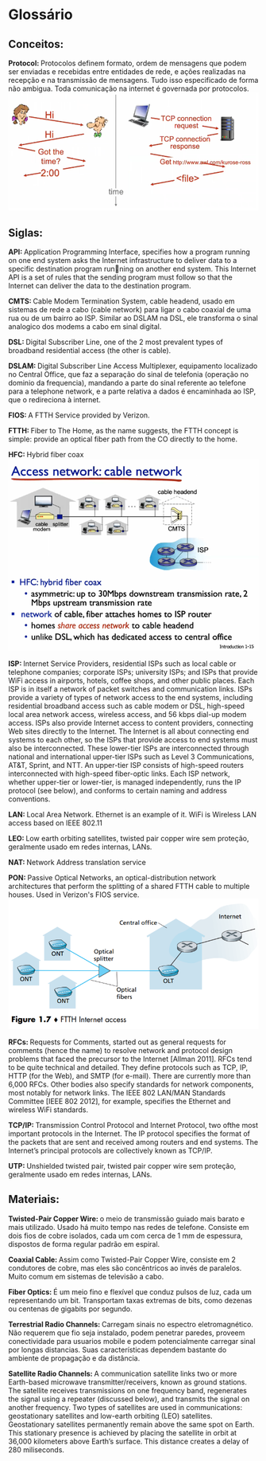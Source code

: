<h1> Glossário </h1>

<h2> Conceitos: </h2>

<strong>Protocol: </strong> Protocolos definem formato, ordem de mensagens que podem ser enviadas e recebidas entre entidades de rede, e ações realizadas na recepção e na transmissão de mensagens. Tudo isso especificado de forma não ambigua. Toda comunicação na internet é governada por protocolos.
![](./images/protocols.png)

<h2> Siglas: </h2>

<strong>API: </strong> Application Programming
Interface, specifies how a program running on one end system asks
the Internet infrastructure to deliver data to a specific destination program running on another end system. This Internet API is a set of rules that the sending
program must follow so that the Internet can deliver the data to the destination program.

<strong>CMTS: </strong> Cable Modem Termination System, cable headend, usado em sistemas de rede a cabo (cable network) para ligar o cabo coaxial de uma rua ou de um bairro ao ISP. Similar ao DSLAM na DSL, ele transforma o sinal analogico dos modems a cabo em sinal digital. <br>

<strong>DSL: </strong> Digital Subscriber Line, one of the 2 most prevalent types of broadband residential access (the other is cable). <br>

<strong>DSLAM: </strong> Digital Subscriber Line Access Multiplexer, equipamento localizado no Central Office, que faz a separação do sinal de telefonia (operação no dominio da frequencia), mandando a parte do sinal referente ao telefone para a telephone network, e a parte relativa a dados é encaminhada ao ISP, que o redireciona à internet. <br>

<strong>FIOS: </strong> A FTTH Service provided by Verizon. <br>

<strong>FTTH: </strong> Fiber to The Home, as the name suggests, the FTTH concept is simple: provide an optical fiber path from the CO directly to the home. <br>

<strong>HFC: </strong> Hybrid fiber coax <br>![](./images/cable-network.png)

<strong>ISP: </strong> Internet Service Providers,  residential ISPs such as local cable or telephone companies; corporate ISPs; university ISPs; and ISPs that provide WiFi access in airports, hotels, coffee shops, and other public places. Each ISP is in itself a network of packet switches
and communication links. ISPs provide a variety of types of network access to the
end systems, including residential broadband access such as cable modem or DSL, high-speed local area network access, wireless access, and 56 kbps dial-up modem access. ISPs also provide Internet access to content providers, connecting Web sites directly to the Internet. The Internet is all about connecting end systems to each other, so the ISPs that provide access to end systems must also be interconnected. These lower-tier ISPs are interconnected through national and international upper-tier ISPs such as Level 3 Communications, AT&T, Sprint, and NTT.
An upper-tier ISP consists of high-speed routers interconnected with high-speed
fiber-optic links. Each ISP network, whether upper-tier or lower-tier, is managed independently, runs the IP protocol (see below), and conforms to certain naming
and address conventions. 

<strong>LAN: </strong> Local Area Network. Ethernet is an example of it. WiFi is Wireless LAN access based on IEEE 802.11

<strong>LEO: </strong> Low earth orbiting satellites, twisted pair copper wire sem proteção, geralmente usado em redes internas, LANs.

<strong>NAT: </strong> Network Address translation service

<strong>PON: </strong> Passive Optical Networks, an optical-distribution network architectures that perform the splitting of a shared FTTH cable to multiple houses. Used in Verizon's FIOS service. 
![](./images/ftth-using-pon.png)

<strong>RFCs: </strong> Requests for Comments, started out as general requests for comments (hence the name) to resolve network and protocol design problems that faced the precursor to the Internet [Allman 2011]. RFCs tend to be quite technical and detailed. They define protocols such as TCP, IP,
HTTP (for the Web), and SMTP (for e-mail). There are currently more than 6,000 RFCs. Other bodies also specify standards for network components, most notably for network links. The IEEE 802 LAN/MAN Standards Committee [IEEE 802 2012], for example, specifies the Ethernet and wireless WiFi standards.

<strong>TCP/IP: </strong> Transmission Control Protocol and Internet Protocol, two ofthe most important protocols in the Internet. The IP protocol specifies the format of the packets that are sent and received among routers and end systems. The Internet’s principal protocols are collectively known as TCP/IP. 

<strong>UTP: </strong> Unshielded twisted pair, twisted pair copper wire sem proteção, geralmente usado em redes internas, LANs.


<h2> Materiais: </h2>

<strong>Twisted-Pair Copper Wire: </strong> o meio de transmissão guiado mais barato e mais utilizado. Usado há muito tempo nas redes de telefone. Consiste em dois fios de cobre isolados, cada um com cerca de 1 mm de espessura, dispostos de forma regular padrão em espiral.

<strong>Coaxial Cable: </strong> Assim como Twisted-Pair Copper Wire, consiste em 2 condutores de cobre, mas eles são concêntricos ao invés de paralelos. Muito comum em sistemas de televisão a cabo.

<strong>Fiber Optics: </strong> É um meio fino e flexível que conduz pulsos de luz, cada um representando um bit. Transportam taxas extremas de bits, como dezenas ou centenas de gigabits por segundo.

<strong>Terrestrial Radio Channels: </strong> Carregam sinais no espectro eletromagnético. Não requerem que fio seja instalado, podem penetrar paredes, proveem conectividade para usuarios mobile e podem potencialmente carregar sinal por longas distancias. Suas características dependem bastante do ambiente de propagação e da distância.

<strong>Satellite Radio Channels: </strong> A communication satellite links two or more Earth-based microwave transmitter/receivers, known as ground stations. The satellite receives transmissions on one frequency band, regenerates the signal using a repeater (discussed below), and transmits the signal on another frequency. Two types of satellites are used in communications: geostationary satellites and low-earth orbiting (LEO) satellites. Geostationary satellites permanently remain above the same spot on Earth. This stationary presence is achieved by placing the satellite in orbit at 36,000 kilometers
above Earth’s surface. This distance creates a delay of 280 miliseconds.

